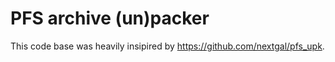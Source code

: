 # PFS archive (un)packer

This code base was heavily insipired by <https://github.com/nextgal/pfs_upk>.
